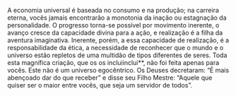 ﻿A economia universal é baseada no consumo e na produção; na carreira eterna, vocês jamais encontrarão a monotonia da inação ou estagnação da personalidade. O progresso torna-se possível por movimento inerente, o avanço cresce da capacidade divina para a ação, e realização é a filha da aventura imaginativa. Inerente, porém, a essa capacidade de realização, é a responsabilidade da ética, a necessidade de reconhecer que o mundo e o universo estão repletos de uma multidão de tipos diferentes de seres. Toda esta magnífica criação, que os os incluiinclui**, não foi feita apenas para vocês. Este não é um universo egocêntrico. Os Deuses decretaram: “É mais abençoado dar do que receber” e disse seu Filho Mestre: “Aquele que quiser ser o maior entre vocês, que seja um servidor de todos”.